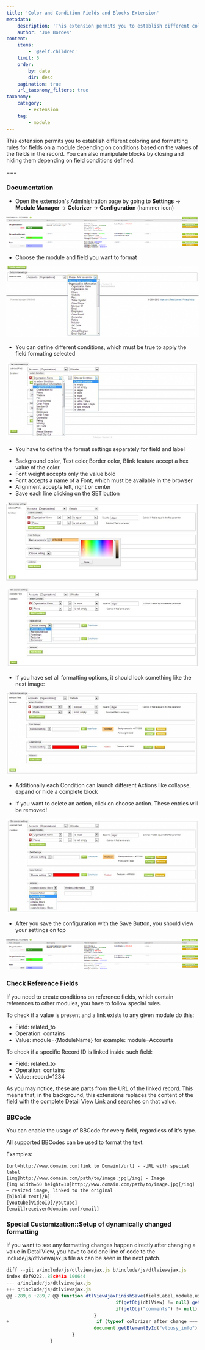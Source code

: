 ```yaml
---
title: 'Color and Condition Fields and Blocks Extension'
metadata:
    description: 'This extension permits you to establish different coloring and formatting rules for fields on a module depending on conditions based on the values of the fields in the record. You can also manipulate blocks by closing and hiding them depending on field conditions defined.'
    author: 'Joe Bordes'
content:
    items:
        - '@self.children'
    limit: 5
    order:
        by: date
        dir: desc
    pagination: true
    url_taxonomy_filters: true
taxonomy:
    category:
        - extension
    tag:
        - module
---
```


This extension permits you to establish different coloring and formatting rules for fields on a module depending on conditions based on the values of the fields in the record. You can also manipulate blocks by closing and hiding them depending on field conditions defined.

===

### Documentation

+ Open the extension's Administration page by going to **Settings** → **Module Manager** → **Colorizer** → **Configuration** (hammer icon)

![Colorizer1](cbcolordoc01.png?width=100%)

+ Choose the module and field you want to format

![Colorizer2](cbcolordoc02.png?width=100%)

+ You can define different conditions, which must be true to apply the field formating selected

![Colorizer3](cbcolordoc03.png?width=100%)

+ You have to define the format settings separately for field and label
 - Background color, Text color,Border color, Blink feature accept a hex value of the color.
 - Font weight accepts only the value bold
 - Font accepts a name of a Font, which must be available in the browser
 - Alignment accepts left, right or center
 - Save each line clicking on the SET button

![Colorizer4](cbcolordoc04.png?width=100%)

![Colorizer5](cbcolordoc05.png?width=100%)

+ If you have set all formatting options, it should look something like the next image:

![Colorizer6](cbcolordoc06.png?width=100%)

+ Additionally each Condition can launch different Actions like collapse, expand or hide a complete block
 - If you want to delete an action, click on choose action. These entries will be removed!

![Colorizer7](cbcolordoc07.png?width=100%)

+ After you save the configuration with the Save Button, you should view your settings on top

![Colorizer8](cbcolordoc08.png?width=100%)

### Check Reference Fields
If you need to create conditions on reference fields, which contain references to other modules, you have to follow special rules.

To check if a value is present and a link exists to any given module do this:

+ Field: related_to
+ Operation: contains
+ Value: module={ModuleName} for example: module=Accounts

To check if a specific Record ID is linked inside such field:

+ Field: related_to
+ Operation: contains
+ Value: record=1234

As you may notice, these are parts from the URL of the linked record. This means that, in the background, this extensions replaces the content of the field with the complete Detail View Link and searches on that value.

### BBCode
You can enable the usage of BBCode for every field, regardless of it's type.

All supported BBCodes can be used to format the text.

Examples:
```[url]http://www.domain.com[/url] – URL in every field
[url=http://www.domain.com]link to Domain[/url] - -URL with special label
[img]http://www.domain.com/path/to/image.jpg[/img] - Image
[img width=50 height=10]http://www.domain.com/path/to/image.jpg[/img] – resized image, linked to the original
[b]bold text[/b]
[youtube]VideoID[/youtube]
[email]receiver@domain.com[/email]
```

### Special Customization::Setup of dynamically changed formatting
If you want to see any formatting changes happen directly after changing a value in DetailView, you have to add one line of code to the include/js/dtlviewajax.js file as can be seen in the next patch.

```js
diff --git a/include/js/dtlviewajax.js b/include/js/dtlviewajax.js
index d0f9222..85c941a 100644
--- a/include/js/dtlviewajax.js
+++ b/include/js/dtlviewajax.js
@@ -289,6 +289,7 @@ function dtlViewAjaxFinishSave(fieldLabel,module,uitype,tableName,fieldName,crmI
                                        if(getObj(dtlView) != null) getObj(dtlView).innerHTML = "";
                                        if(getObj("comments") != null) getObj("comments").value = "";
                                }
+                                if (typeof colorizer_after_change === "function") { colorizer_after_change(fieldName, tagValue); }
                                document.getElementById("vtbusy_info").style.display="none";
                        }
                }
```